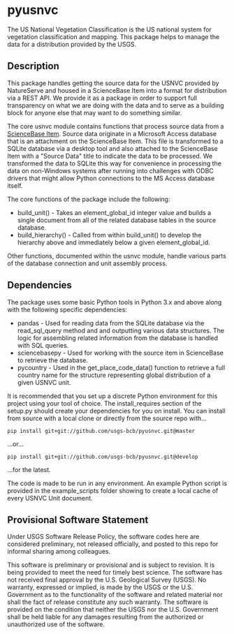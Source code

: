 # pyusnvc


The US National Vegetation Classification is the US national system for vegetation classification and mapping. This package helps to manage the data for a distribution provided by the USGS.

## Description


This package handles getting the source data for the USNVC provided by NatureServe and housed in a ScienceBase Item into a format for distribution via a REST API. We provide it as a package in order to support full transparency on what we are doing with the data and to serve as a building block for anyone else that may want to do something similar.

The core usnvc module contains functions that process source data from a [ScienceBase Item](https://www.sciencebase.gov/catalog/item/5aa827a2e4b0b1c392ef337a). Source data originate in a Microsoft Access database that is an attachment on the ScienceBase Item. This file is transformed to a SQLite database via a desktop tool and also attached to the ScienceBase Item with a "Source Data" title to indicate the data to be processed. We transformed the data to SQLite this way for convenience in processing the data on non-Windows systems after running into challenges with ODBC drivers that might allow Python connections to the MS Access database itself.

The core functions of the package include the following:

* build_unit() - Takes an element_global_id integer value and builds a single document from all of the related database tables in the source database.
* build_hierarchy() - Called from within build_unit() to develop the hierarchy above and immediately below a given element_global_id.

Other functions, documented within the usnvc module, handle various parts of the database connection and unit assembly process.

## Dependencies


The package uses some basic Python tools in Python 3.x and above along with the following specific dependencies:

* pandas - Used for reading data from the SQLite database via the read_sql_query method and and outputting various data structures. The logic for assembling related information from the database is handled with SQL queries.
* sciencebasepy - Used for working with the source item in ScienceBase to retrieve the database.
* pycountry - Used in the get_place_code_data() function to retrieve a full country name for the structure representing global distribution of a given USNVC unit.

It is recommended that you set up a discrete Python environment for this project using your tool of choice. The install_requires section of the setup.py should create your dependencies for you on install. You can install from source with a local clone or directly from the source repo with...

``pip install git+git://github.com/usgs-bcb/pyusnvc.git@master``

...or...

``pip install git+git://github.com/usgs-bcb/pyusnvc.git@develop``

...for the latest.


The code is made to be run in any environment. An example Python script is provided in the example_scripts folder showing to create a local cache of every USNVC Unit document.

## Provisional Software Statement


Under USGS Software Release Policy, the software codes here are considered preliminary, not released officially, and posted to this repo for informal sharing among colleagues.

This software is preliminary or provisional and is subject to revision. It is being provided to meet the need for timely best science. The software has not received final approval by the U.S. Geological Survey (USGS). No warranty, expressed or implied, is made by the USGS or the U.S. Government as to the functionality of the software and related material nor shall the fact of release constitute any such warranty. The software is provided on the condition that neither the USGS nor the U.S. Government shall be held liable for any damages resulting from the authorized or unauthorized use of the software.